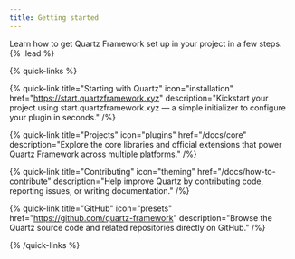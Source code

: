 ```yaml
---
title: Getting started
---
```


Learn how to get Quartz Framework set up in your project in a few steps. {% .lead %}

{% quick-links %}

{% quick-link title="Starting with Quartz" icon="installation" href="https://start.quartzframework.xyz" description="Kickstart your project using start.quartzframework.xyz — a simple initializer to configure your plugin in seconds." /%}

{% quick-link title="Projects" icon="plugins" href="/docs/core" description="Explore the core libraries and official extensions that power Quartz Framework across multiple platforms." /%}

{% quick-link title="Contributing" icon="theming" href="/docs/how-to-contribute" description="Help improve Quartz by contributing code, reporting issues, or writing documentation." /%}

{% quick-link title="GitHub" icon="presets" href="https://github.com/quartz-framework" description="Browse the Quartz source code and related repositories directly on GitHub." /%}

{% /quick-links %}